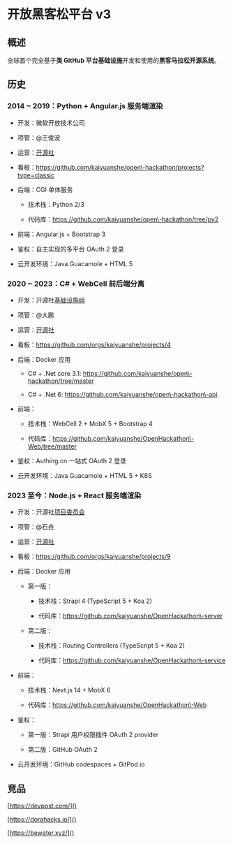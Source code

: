 # 开放黑客松平台 v3

## 概述

全球首个完全基于**类 GitHub 平台基础设施**开发和使用的**黑客马拉松开源系统**。

## 历史

### 2014 \~ 2019：Python \+ Angular\.js 服务端渲染

- 开发：微软开放技术公司

- 项管：@王俊波

- 运营：[开源社](https://kaiyuanshe.feishu.cn/wiki/wikcn749HAOCD2dwaNq4dOC67db)

- 看板：https://github.com/kaiyuanshe/open\-hackathon/projects?type=classic

- 后端：CGI 单体服务

    - 技术栈：Python 2/3

    - 代码库：https://github.com/kaiyuanshe/open\-hackathon/tree/py2

- 前端：Angular\.js \+ Bootstrap 3

- 鉴权：自主实现的多平台 OAuth 2 登录

- 云开发环境：Java Guacamole \+ HTML 5

### 2020 \~ 2023：C\# \+ WebCell 前后端分离

- 开发：开源社[基础设施组](https://kaiyuanshe.feishu.cn/wiki/wikcnGc0voivl8ZREUy7Yrhdcif)

- 项管：@大鹏

- 运营：[开源社](https://kaiyuanshe.feishu.cn/wiki/wikcn749HAOCD2dwaNq4dOC67db)

- 看板：https://github.com/orgs/kaiyuanshe/projects/4

- 后端：Docker 应用

    - C\# \+ \.Net core 3\.1: https://github.com/kaiyuanshe/open\-hackathon/tree/master

    - C\# \+ \.Net 6: https://github.com/kaiyuanshe/open\-hackathon\-api

- 前端：

    - 技术栈：WebCell 2 \+ MobX 5 \+ Bootstrap 4

    - 代码库：https://github.com/kaiyuanshe/OpenHackathon\-Web/tree/master

- 鉴权：Authing\.cn 一站式 OAuth 2 登录

- 云开发环境：Java Guacamole \+ HTML 5 \+ K8S

### 2023 至今：Node\.js \+ React 服务端渲染

- 开发：开源社[项目委员会](https://kaiyuanshe.feishu.cn/wiki/wikcn2YXGJyIrCDtJH4weML5D2e)

- 项管：@石垚

- 运营：[开源社](https://kaiyuanshe.feishu.cn/wiki/wikcn749HAOCD2dwaNq4dOC67db)

- 看板：https://github.com/orgs/kaiyuanshe/projects/9

- 后端：Docker 应用

    - 第一版：

        - 技术栈：Strapi 4 \(TypeScript 5 \+ Koa 2\)

        - 代码库：https://github.com/kaiyuanshe/OpenHackathon\-server

    - 第二版：

        - 技术栈：Routing Controllers \(TypeScript 5 \+ Koa 2\)

        - 代码库：https://github.com/kaiyuanshe/OpenHackathon\-service

- 前端：

    - 技术栈：Next\.js 14 \+ MobX 6

    - 代码库：https://github.com/kaiyuanshe/OpenHackathon\-Web

- 鉴权：

    - 第一版：Strapi 用户权限插件 OAuth 2 provider

    - 第二版：GitHub OAuth 2

- 云开发环境：GitHub codespaces \+ GitPod\.io

## 竞品

[https://devpost.com/]()

[https://dorahacks.io/]()

[https://bewater.xyz/]()



